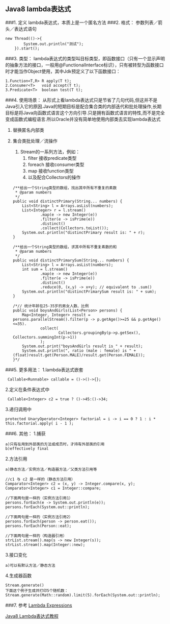 
Java8 lambda表达式
---------------

###1. 定义
lambda表达式，本质上是一个匿名方法
###2. 格式：
参数列表／箭头／表达式语句

    new Thread(()->{
            System.out.println("测试");
        }).start();

###3. 类型：
lambda表达式的类型叫目标类型，即函数接口（只有一个显示声明的抽象方法的接口，一般用@FunctionalInterface标识），只有被转型为函数接口时才能当作Object使用，其中Jdk预定义了以下函数接口：

    1.Function<T,R>	R apply(T t);
    2.Consumer<T>	void accept(T t);
    3.Predicate<T>	boolean test(T t);

###4. 使用场景：
从形式上看lambda表达式只是节省了几句代码,但这并不是Java引入它的原因.Java的短期目标是配合集合类的内部迭代和批处理操作,长期目标是将Java向函数式语言这个方向引导.只是拥有函数式语言的特性,而不是完全变成函数式编程语言.所以Oracle并没有简单地使用内部类去实现lambda表达式

1. 替换匿名内部类

2. 集合类批处理／流操作

   1. Stream的一系列方法，例如：
      1. filter 接收predicate类型
      2. foreach 接收consumer类型
      3. map 接收function类型
      4. 以及配合Collectors的操作

   ```
   /**给出一个String类型的数组，找出其中所有不重复的素数
    * @param numbers
    */
   public void distinctPrimary(String... numbers) {
       List<String> l = Arrays.asList(numbers);
       List<Integer> r = l.stream()
               .map(e -> new Integer(e))
               .filter(e -> isPrime(e))
               .distinct()
               .collect(Collectors.toList());
       System.out.println("distinctPrimary result is: " + r);
   }

   /**给出一个String类型的数组，求其中所有不重复素数的和
    * @param numbers
    */
   public void distinctPrimarySum(String... numbers) {
       List<String> l = Arrays.asList(numbers);
       int sum = l.stream()
               .map(e -> new Integer(e))
               .filter(e -> isPrime(e))
               .distinct()
               .reduce(0, (x,y) -> x+y); // equivalent to .sum()
       System.out.println("distinctPrimarySum result is: " + sum);
   }

   /*// 统计年龄在25-35岁的男女人数、比例
   public void boysAndGirls(List<Person> persons) {
       Map<Integer, Integer> result = persons.parallelStream().filter(p -> p.getAge()>=25 && p.getAge()<=35).
               collect(
                       Collectors.groupingBy(p->p.getSex(), Collectors.summingInt(p->1))
               );
       System.out.print("boysAndGirls result is " + result);
       System.out.println(", ratio (male : female) is " + (float)result.get(Person.MALE)/result.get(Person.FEMALE));
   }*/
   ```

###5. 更多用法：
1.lambda表达式嵌套

     Callable<Runnable> callable = ()->()->{};

2.定义在条件表达式中

     Callable<Integer> c2 = true ? ()->45:()->34;

3.递归调用中

    protected UnaryOperator<Integer> factorial = i -> i == 0 ? 1 : i * this.factorial.apply( i - 1 );

###6. 其他：
1.捕获

    a)只有在用到外部类的方法或成员时，才持有外部类的引用
    b)effectively final

2.方法引用

    a)静态方法／实例方法／构造器方法／父类方法引用等

    //c1 与 c2 是一样的（静态方法引用）
    Comparator<Integer> c2 = (x, y) -> Integer.compare(x, y);
    Comparator<Integer> c1 = Integer::compare;
    
    //下面两句是一样的（实例方法引用1）
    persons.forEach(e -> System.out.println(e));
    persons.forEach(System.out::println);
    
    //下面两句是一样的（实例方法引用2）
    persons.forEach(person -> person.eat());
    persons.forEach(Person::eat);
    
    //下面两句是一样的（构造器引用）
    strList.stream().map(s -> new Integer(s));
    strList.stream().map(Integer::new);

3.接口变化

    a)可以有默认方法／静态方法

4.生成器函数

    Stream.generate()
    下面这个例子生成并打印5个随机数：
    Stream.generate(Math::random).limit(5).forEach(System.out::println);

###7. 参考
[Lambda Expressions](http://docs.oracle.com/javase/tutorial/java/javaOO/lambdaexpressions.html)

[Java8 Lambda表达式教程](http://blog.csdn.net/ioriogami/article/details/12782141)
